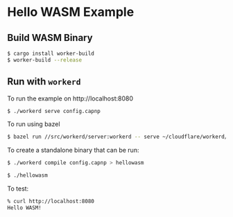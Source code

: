 # Hello WASM Example

## Build WASM Binary

```sh
$ cargo install worker-build
$ worker-build --release
```

## Run with `workerd`

To run the example on http://localhost:8080

```sh
$ ./workerd serve config.capnp
```

To run using bazel

```sh
$ bazel run //src/workerd/server:workerd -- serve ~/cloudflare/workerd/samples/hellowasm/config.capnp
```

To create a standalone binary that can be run:

```sh
$ ./workerd compile config.capnp > hellowasm

$ ./hellowasm
```

To test:

```sh
% curl http://localhost:8080
Hello WASM!
```
